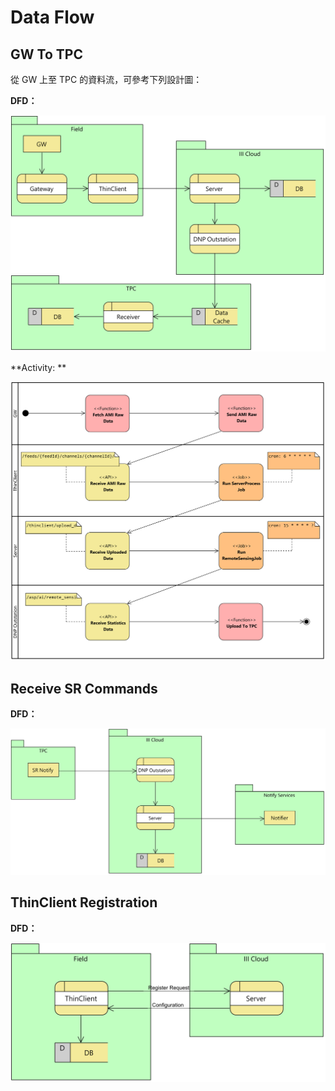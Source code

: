 # Data Flow

## GW To TPC

從 GW 上至 TPC 的資料流，可參考下列設計圖：

**DFD：**

![GW Data flow](../images/Gateway%20Record%20DataFlow.png)

**Activity: **

![Upload Data Activity](../images/Upload%20Data%20Activity.png)


## Receive SR Commands

**DFD：**

![SR Data flow](../images/Receive%20SR%20Commands%20Data%20Flow.png)


## ThinClient Registration

**DFD：**

![TC Reg Data flow](../images/ThinClient%20Register%20DataFlow.png)

